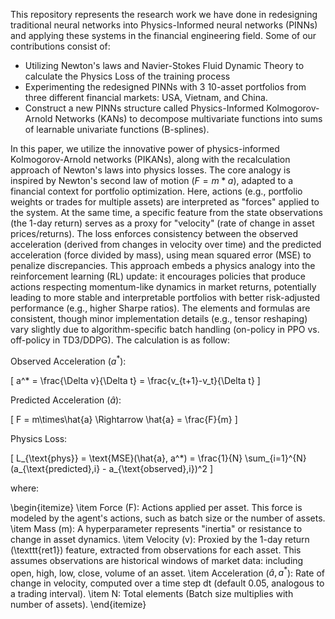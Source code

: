 This repository represents the research work we have done in redesigning traditional neural networks into Physics-Informed neural networks (PINNs) and applying these systems in the financial engineering field. Some of our contributions consist of:

- Utilizing Newton's laws and Navier-Stokes Fluid Dynamic Theory to calculate the Physics Loss of the training process
- Experimenting the redesigned PINNs with 3 10-asset portfolios from three different financial markets: USA, Vietnam, and China.
- Construct a new PINNs structure called Physics-Informed Kolmogorov-Arnold Networks (KANs) to decompose multivariate functions into sums of learnable univariate functions (B-splines).

In this paper, we utilize the innovative power of physics-informed Kolmogorov-Arnold networks (PIKANs), along with the recalculation approach of Newton's laws into physics losses. The core analogy is inspired by Newton's second law of motion ($F = m * a$), adapted to a financial context for portfolio optimization. Here, actions (e.g., portfolio weights or trades for multiple assets) are interpreted as "forces" applied to the system. At the same time, a specific feature from the state observations (the 1-day return) serves as a proxy for "velocity" (rate of change in asset prices/returns). The loss enforces consistency between the observed acceleration (derived from changes in velocity over time) and the predicted acceleration (force divided by mass), using mean squared error (MSE) to penalize discrepancies.
This approach embeds a physics analogy into the reinforcement learning (RL) update: it encourages policies that produce actions respecting momentum-like dynamics in market returns, potentially leading to more stable and interpretable portfolios with better risk-adjusted performance (e.g., higher Sharpe ratios). The elements and formulas are consistent, though minor implementation details (e.g., tensor reshaping) vary slightly due to algorithm-specific batch handling (on-policy in PPO vs. off-policy in TD3/DDPG). The calculation is as follow:

Observed Acceleration ($a^*$):

\[
a^* = \frac{\Delta v}{\Delta t} = \frac{v_{t+1}-v_t}{\Delta t}
\]

Predicted Acceleration ($\hat{a}$):

\[
F = m\times\hat{a} \Rightarrow \hat{a} = \frac{F}{m}
\]

Physics Loss:

\[
L_{\text{phys}} = \text{MSE}(\hat{a}, a^*) = \frac{1}{N} \sum_{i=1}^{N} (a_{\text{predicted},i} - a_{\text{observed},i})^2
\]

where:

\begin{itemize}
    \item Force (F): Actions applied per asset. This force is modeled by the agent's actions, such as batch size or the number of assets.
    \item Mass (m): A hyperparameter represents "inertia" or resistance to change in asset dynamics.
    \item Velocity (v): Proxied by the 1-day return (\texttt{ret1}) feature, extracted from observations for each asset. This assumes observations are historical windows of market data: including open, high, low, close, volume of an asset.
    \item Acceleration ($\hat{a},a^*$): Rate of change in velocity, computed over a time step dt (default 0.05, analogous to a trading interval).
    \item N: Total elements (Batch size multiplies with number of assets).
\end{itemize}

